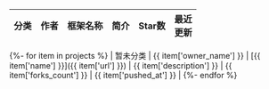 | **分类** | **作者** | **框架名称** | **简介** | **Star数** | **最近<br/>更新** |
| :----: | :----: | :----: | :----: | :----: | :----: |
{%- for item in projects %}
| 暂未分类 | {{ item['owner_name'] }} | [{{ item['name'] }}]({{ item['url'] }}) | {{ item['description'] }} | {{ item['forks_count'] }} |  {{ item['pushed_at'] }} |
{%- endfor %}